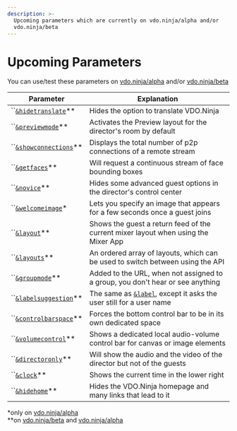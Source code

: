 ```yaml
---
description: >-
  Upcoming parameters which are currently on vdo.ninja/alpha and/or
  vdo.ninja/beta
---
```


# Upcoming Parameters

You can use/test these parameters on [vdo.ninja/alpha](https://vdo.ninja/alpha/) and/or [vdo.ninja/beta](https://vdo.ninja/beta/)

| Parameter                                          | Explanation                                                                                            |
| -------------------------------------------------- | ------------------------------------------------------------------------------------------------------ |
| ``[`&hidetranslate`](and-hidetranslate.md)\*\*     | Hides the option to translate VDO.Ninja                                                                |
| ``[`&previewmode`](and-previewmode.md)\*\*         | Activates the Preview layout for the director's room by default                                        |
| ``[`&showconnections`](and-showconnections.md)\*\* | Displays the total number of p2p connections of a remote stream                                        |
| ``[`&getfaces`](and-getfaces.md)\*\*               | Will request a continuous stream of face bounding boxes                                                |
| ``[`&novice`](and-novice.md)\*\*                   | Hides some advanced guest options in the director's control center                                     |
| ``[`&welcomeimage`](and-welcomeimage.md)\*         | Lets you specify an image that appears for a few seconds once a guest joins                            |
| ``[`&layout`](and-layout.md)\*\*                   | Shows the guest a return feed of the current mixer layout when using the Mixer App                     |
| ``[`&layouts`](and-layouts.md)\*\*                 | An ordered array of layouts, which can be used to switch between using the API                         |
| ``[`&groupmode`](and-groupmode.md)\*\*             | Added to the URL, when not assigned to a group, you don't hear or see anything                         |
| ``[`&labelsuggestion`](and-labelsuggestion.md)\*\* | The same as [`&label`](../../general-settings/label.md), except it asks the user still for a user name |
| ``[`&controlbarspace`](and-controlbarspace.md)\*\* | Forces the bottom control bar to be in its own dedicated space                                         |
| ``[`&volumecontrol`](and-volumecontrol.md)\*\*     | Shows a dedicated local audio-volume control bar for canvas or image elements                          |
| ``[`&directoronly`](and-directoronly.md)\*\*       | Will show the audio and the video of the director but not of the guests                                |
| ``[`&clock`](and-clock.md)\*\*                     | Shows the current time in the lower right                                                              |
| ``[`&hidehome`](and-hidehome.md)\*\*               | Hides the VDO.Ninja homepage and many links that lead to it                                            |

\*only on [vdo.ninja/alpha](https://vdo.ninja/alpha/)\
\*\*on [vdo.ninja/beta](https://vdo.ninja/beta/) and [vdo.ninja/alpha](https://vdo.ninja/alpha/)
